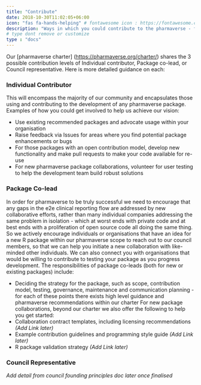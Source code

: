```yaml
---
title: "Contribute"
date: 2018-10-30T11:02:05+06:00
icon: "fas fa-hands-helping" # fontawesome icon : https://fontawesome.com/icons
description: "Ways in which you could contribute to the pharmaverse - for new or existing packages."
# type dont remove or customize
type : "docs"
---
```


Our [pharmaverse charter] (https://pharmaverse.org/charter/) shares the 3 possible contribution levels of Individual contributor, Package co-lead, or Council representative. 
Here is more detailed guidance on each:

### Individual Contributor

This will encompass the majority of our community and encapsulates those using and contributing to the development of any pharmaverse package. Examples of how you could get involved to help us achieve our vision:
* Use existing recommended packages and advocate usage within your organisation
* Raise feedback via Issues for areas where you find potential package enhancements or bugs
* For those packages with an open contribution model, develop new functionality and make pull requests to make your code available for re-use
* For new pharmaverse package collaborations, volunteer for user testing to help the development team build robust solutions

### Package Co-lead

In order for pharmaverse to be truly successful we need to encourage that any gaps in the e2e clinical reporting flow are addressed by new collaborative efforts, rather than many individual companies addressing the same problem in isolation - which at worst ends with private code and at best ends with a proliferation of open source code all doing the same thing.
So we actively encourage individuals or organisations that have an idea for a new R package within our pharmaverse scope to reach out to our council members, so that we can help you initiate a new collaboration with like-minded other individuals. We can also connect you with organisations that would be willing to contribute to testing your package as you progress development.
The responsibilities of package co-leads (both for new or existing packages) include:
* Deciding the strategy for the package, such as scope, contribution model, testing, governance, maintenance and communication planning - for each of these points there exists high level guidance and pharmaverse recommendations within our charter
For new package collaborations, beyond our charter we also offer the following to help you get started:
* Collaboration contract templates, including licensing recommendations _(Add Link later)_
* Example contribution guidelines and programming style guide _(Add Link later)_
* R package validation strategy _(Add Link later)_

### Council Representative

_Add detail from council founding principles doc later once finalised_
